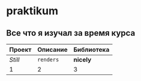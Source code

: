 # praktikum
## Все что я изучал за время курса

Проект | Описание | Библиотека
--- | --- | ---
*Still* | `renders` | **nicely**
1 | 2 | 3